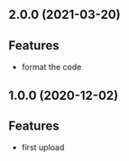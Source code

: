 ## 2.0.0 (2021-03-20)

## Features

- format the code

## 1.0.0 (2020-12-02)

## Features

- first upload